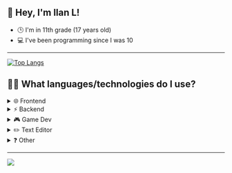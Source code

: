 <h2>👋 Hey, I'm Ilan L!</h2>  
<ul>
    <li>🕒 I'm in 11th grade (17 years old)</li>
    <li>💻 I've been programming since I was 10</li>
</ul>
<hr>

[![Top Langs](https://github-readme-stats.vercel.app/api/top-langs/?username=ilanluci&langs_count=10)](https://github.com/anuraghazra/github-readme-stats)

<h2>👨‍💻 What languages/technologies do I use?</h2>  
<details>
    <summary>🌐 Frontend</summary>
    <img height="20px" src="https://img.shields.io/badge/html5-%23E34F26.svg?style=flat-square&logo=html5&logoColor=white"></img>
    <img height="20px" src="https://img.shields.io/badge/css3-%231572B6.svg?style=flat-square&logo=css3&logoColor=white"></img>
    <img height="20px" src="https://img.shields.io/badge/js-%23323330.svg?style=flat-square&logo=javascript&logoColor=%23F7DF1E"></img>
    <ul>
        <li>Solid JS</li>
    </ul>
</details>
<details>
    <summary>⚡ Backend</summary>
    <ul>
        <li>Node JS</li>
        <li>MySQL</li>
        <li>PostgreSQL With Prisma</li>
        <li>PHP</li>
        <li>Golang</li>
    </ul>
</details>
<details>
    <summary>🎮 Game Dev</summary>
    <img height="20px" src="https://img.shields.io/badge/unity-%23F5F5F5.svg?style=flat-square&logo=Unity&logoColor=black"></img>
    <img height="20px" src="https://img.shields.io/badge/c%23-%23239120.svg?style=flat-square&logo=c-sharp&logoColor=white"></img>
</details>
<details>
    <summary>✏️ Text Editor</summary>
    <ul>
        <li>Visual Studio Code</li>
        <li>Vim</li>
    </ul>
</details>
<details>
    <summary>❓ Other</summary>
    <img height="20px" src="https://img.shields.io/badge/win10-0078D6?style=flat-square&logo=windows&logoColor=white"></img>
    <img height="20px" src="https://shields.io/badge/MacOS--9cf?logo=Apple&style=social"></img>
</details>
<hr>
<image src="https://komarev.com/ghpvc/?username=ilanluci&color=grey&style=flat-square"></image>
